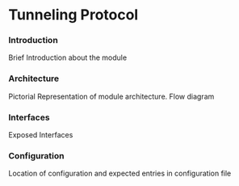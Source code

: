 # Tunneling Protocol

### Introduction
Brief Introduction about the module

### Architecture
Pictorial Representation of module architecture. Flow diagram

### Interfaces
Exposed Interfaces

### Configuration
Location of configuration and expected entries in configuration file
